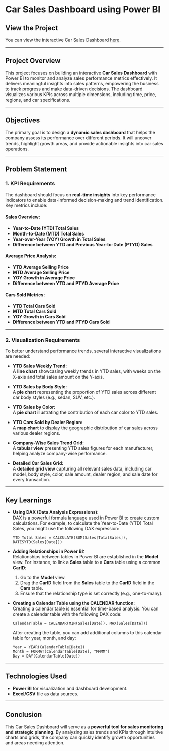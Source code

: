 

# Car Sales Dashboard using Power BI  

## View the Project  
You can view the interactive Car Sales Dashboard [here](https://app.powerbi.com/view?r=eyJrIjoiYzZiMzJmYjctNzYwZi00M2ZiLTljMTQtYWFjYWQ4MjAwMWU2IiwidCI6ImQxNzU2NzliLWFjZDMtNDY0NC1iZTgyLWFmMDQxOTgyOTc3YSIsImMiOjZ9).

---

## Project Overview  
This project focuses on building an interactive **Car Sales Dashboard** with Power BI to monitor and analyze sales performance metrics effectively. It delivers meaningful insights into sales patterns, empowering the business to track progress and make data-driven decisions. The dashboard visualizes various KPIs across multiple dimensions, including time, price, regions, and car specifications.

---

## Objectives  
The primary goal is to design a **dynamic sales dashboard** that helps the company assess its performance over different periods. It will uncover trends, highlight growth areas, and provide actionable insights into car sales operations.

---

## Problem Statement  

### 1. KPI Requirements  

The dashboard should focus on **real-time insights** into key performance indicators to enable data-informed decision-making and trend identification. Key metrics include:  

#### Sales Overview:  
- **Year-to-Date (YTD) Total Sales**  
- **Month-to-Date (MTD) Total Sales**  
- **Year-over-Year (YOY) Growth in Total Sales**  
- **Difference between YTD and Previous Year-to-Date (PTYD) Sales**  

#### Average Price Analysis:  
- **YTD Average Selling Price**  
- **MTD Average Selling Price**  
- **YOY Growth in Average Price**  
- **Difference between YTD and PTYD Average Price**  

#### Cars Sold Metrics:  
- **YTD Total Cars Sold**  
- **MTD Total Cars Sold**  
- **YOY Growth in Cars Sold**  
- **Difference between YTD and PTYD Cars Sold**

---

### 2. Visualization Requirements  

To better understand performance trends, several interactive visualizations are needed:  

- **YTD Sales Weekly Trend:**  
  A **line chart** showcasing weekly trends in YTD sales, with weeks on the X-axis and total sales amount on the Y-axis.  

- **YTD Sales by Body Style:**  
  A **pie chart** representing the proportion of YTD sales across different car body styles (e.g., sedan, SUV, etc.).  

- **YTD Sales by Color:**  
  A **pie chart** illustrating the contribution of each car color to YTD sales.  

- **YTD Cars Sold by Dealer Region:**  
  A **map chart** to display the geographic distribution of car sales across various dealer regions.  

- **Company-Wise Sales Trend Grid:**  
  A **tabular view** presenting YTD sales figures for each manufacturer, helping analyze company-wise performance.  

- **Detailed Car Sales Grid:**  
  A **detailed grid view** capturing all relevant sales data, including car model, body style, color, sale amount, dealer region, and sale date for every transaction.

---

## Key Learnings  

- **Using DAX (Data Analysis Expressions):**  
  DAX is a powerful formula language used in Power BI to create custom calculations. For example, to calculate the Year-to-Date (YTD) Total Sales, you might use the following DAX expression:
  ```dax
  YTD Total Sales = CALCULATE(SUM(Sales[TotalSales]), DATESYTD(Sales[Date]))
  ```

- **Adding Relationships in Power BI:**  
  Relationships between tables in Power BI are established in the **Model** view. For instance, to link a **Sales** table to a **Cars** table using a common **CarID**:
  1. Go to the **Model** view.
  2. Drag the **CarID** field from the **Sales** table to the **CarID** field in the **Cars** table.
  3. Ensure that the relationship type is set correctly (e.g., one-to-many).


- **Creating a Calendar Table using the CALENDAR function:**  
  Creating a calendar table is essential for time-based analysis. You can create a calendar table with the following DAX code:
  ```dax
  CalendarTable = CALENDAR(MIN(Sales[Date]), MAX(Sales[Date]))
  ```
  After creating the table, you can add additional columns to this calendar table for year, month, and day:
  ```dax
  Year = YEAR(CalendarTable[Date])
  Month = FORMAT(CalendarTable[Date], "MMMM")
  Day = DAY(CalendarTable[Date])
  ```

---

## Technologies Used  
- **Power BI** for visualization and dashboard development.  
- **Excel/CSV** file as data sources.  

---

## Conclusion  
This Car Sales Dashboard will serve as a **powerful tool for sales monitoring and strategic planning**. By analyzing sales trends and KPIs through intuitive charts and grids, the company can quickly identify growth opportunities and areas needing attention.
